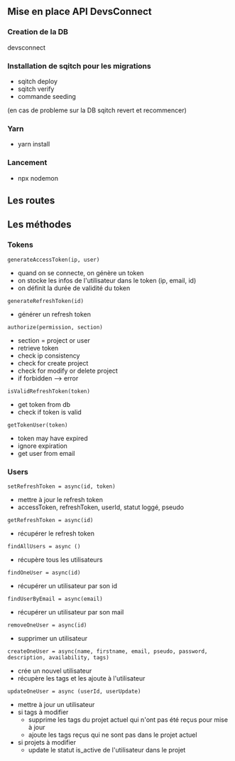 ## Mise en place API DevsConnect

### Creation de la DB

devsconnect

### Installation de sqitch pour les migrations

- sqitch deploy
- sqitch verify
- commande seeding

(en cas de probleme sur la DB sqitch revert et recommencer)

### Yarn

- yarn install

### Lancement

- npx nodemon

## Les routes


## Les méthodes

### Tokens

`generateAccessToken(ip, user)`
- quand on se connecte, on génère un token
- on stocke les infos de l'utilisateur dans le token (ip, email, id)
- on définit la durée de validité du token

`generateRefreshToken(id)`
- générer un refresh token

`authorize(permission, section)`
- section = project or user
- retrieve token
- check ip consistency
- check for create project
- check for modify or delete project
- if forbidden --> error

`isValidRefreshToken(token)`
- get token from db
- check if token is valid

`getTokenUser(token)`
- token may have expired
- ignore expiration
- get user from email

### Users

`setRefreshToken = async(id, token)`
- mettre à jour le refresh token
- accessToken, refreshToken, userId, statut loggé, pseudo

`getRefreshToken = async(id)`
- récupérer le refresh token

`findAllUsers = async ()`
- récupère tous les utilisateurs

`findOneUser = async(id)`
- récupérer un utilisateur par son id

`findUserByEmail = async(email)`
- récupérer un utilisateur par son mail

`removeOneUser = async(id)` 
- supprimer un utilisateur

`createOneUser = async(name, firstname, email, pseudo, password, description, availability, tags)`
- crée un nouvel utilisateur
- récupère les tags et les ajoute à l'utilisateur

`updateOneUser = async (userId, userUpdate)`
- mettre à jour un utilisateur
- si tags à modifier
  - supprime les tags du projet actuel qui n'ont pas été reçus pour mise à jour
  - ajoute les tags reçus qui ne sont pas dans le projet actuel
- si projets à modifier
  - update le statut is_active de l'utilisateur dans le projet
